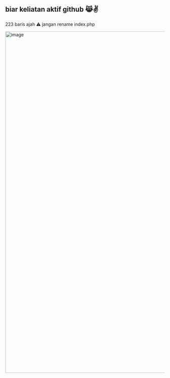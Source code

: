 ## biar keliatan aktif github 😹✌

<p>223 baris ajah
⚠ jangan rename index.php
</p>

<img width="1920" height="1080" alt="image" src="https://github.com/user-attachments/assets/396fe5bd-0633-4cc3-bc50-5fbbf5c3739a" />
